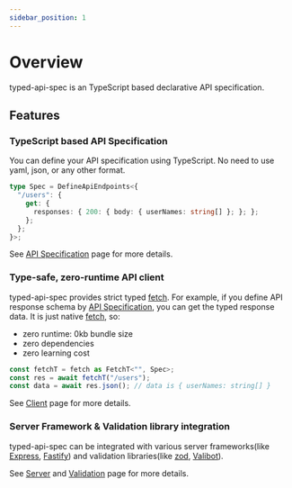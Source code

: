 ```yaml
---
sidebar_position: 1
---
```


# Overview

typed-api-spec is an TypeScript based declarative API specification.

## Features

### TypeScript based API Specification
You can define your API specification using TypeScript.
No need to use yaml, json, or any other format.

```typescript
type Spec = DefineApiEndpoints<{
  "/users": {
    get: {
      responses: { 200: { body: { userNames: string[] }; }; };
    };
  };
}>;
```

See [API Specification](/pkgs/docs/api-specification) page for more details.

### Type-safe, zero-runtime API client
typed-api-spec provides strict typed [fetch](https://developer.mozilla.org/en-US/docs/Web/API/Window/fetch).
For example, if you define API response schema by [API Specification](/pkgs/docs/api-specification), you can get the typed response data.
It is just native [fetch](https://developer.mozilla.org/en-US/docs/Web/API/Window/fetch), so:
- zero runtime: 0kb bundle size
- zero dependencies
- zero learning cost

```typescript
const fetchT = fetch as FetchT<"", Spec>;
const res = await fetchT("/users");
const data = await res.json(); // data is { userNames: string[] }
```
 
See [Client](/pkgs/docs/client) page for more details.

### Server Framework & Validation library integration
typed-api-spec can be integrated with various server frameworks(like [Express](https://expressjs.com/), [Fastify](https://fastify.dev/)) and validation libraries(like [zod](https://zod.dev/), [Valibot](https://valibot.dev/)).

See [Server](/pkgs/docs/category/server) and [Validation](/pkgs/docs/category/validation) page for more details.